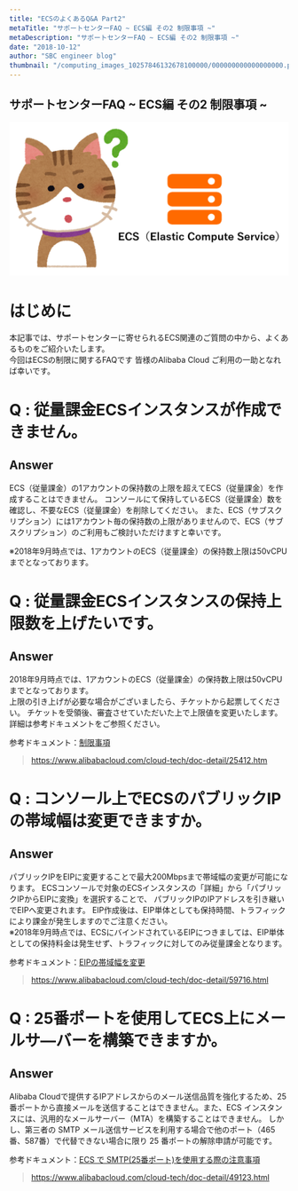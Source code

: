 ```yaml
---
title: "ECSのよくあるQ&A Part2"
metaTitle: "サポートセンターFAQ ~ ECS編 その2 制限事項 ~"
metaDescription: "サポートセンターFAQ ~ ECS編 その2 制限事項 ~"
date: "2018-10-12"
author: "SBC engineer blog"
thumbnail: "/computing_images_10257846132678100000/000000000000000000.png"
---
```


## サポートセンターFAQ ~ ECS編 その2 制限事項 ~

![img](https://raw.githubusercontent.com/sbopsv/cloud-tech/master/content/usecase-computing/computing_images_10257846132678100000/000000000000000000.png "img")

# はじめに

本記事では、サポートセンターに寄せられるECS関連のご質問の中から、よくあるものをご紹介いたします。       
今回はECSの制限に関するFAQです 皆様のAlibaba Cloud ご利用の一助となれば幸いです。     


# Q : 従量課金ECSインスタンスが作成できません。
## Answer     

ECS（従量課金）の1アカウントの保持数の上限を超えてECS（従量課金）を作成することはできません。 コンソールにて保持しているECS（従量課金）数を確認し、不要なECS（従量課金）を削除してください。 また、ECS（サブスクリプション）には1アカウント毎の保持数の上限がありませんので、ECS（サブスクリプション）のご利用もご検討いただけますと幸いです。      

※2018年9月時点では、1アカウントのECS（従量課金）の保持数上限は50vCPUまでとなっております。     

# Q : 従量課金ECSインスタンスの保持上限数を上げたいです。  
## Answer     
2018年9月時点では、1アカウントのECS（従量課金）の保持数上限は50vCPUまでとなっております。    
上限の引き上げが必要な場合がございましたら、チケットから起票してください。 チケットを受領後、審査させていただいた上で上限値を変更いたします。詳細は参考ドキュメントをご参照ください。    

参考ドキュメント：[制限事項](https://www.alibabacloud.com/cloud-tech/doc-detail/25412.htm)     
> https://www.alibabacloud.com/cloud-tech/doc-detail/25412.htm



# Q : コンソール上でECSのパブリックIPの帯域幅は変更できますか。 
## Answer     
パブリックIPをEIPに変更することで最大200Mbpsまで帯域幅の変更が可能になります。 ECSコンソールで対象のECSインスタンスの「詳細」から「パブリックIPからEIPに変換」を選択することで、 パブリックIPのIPアドレスを引き継いでEIPへ変更されます。 EIP作成後は、EIP単体としても保持時間、トラフィックにより課金が発生しますのでご注意ください。     
※2018年9月時点では、ECSにバインドされているEIPにつきましては、EIP単体としての保持料金は発生せず、トラフィックに対してのみ従量課金となります。
    
参考ドキュメント：[EIPの帯域幅を変更](https://www.alibabacloud.com/cloud-tech/doc-detail/59716.html)
> https://www.alibabacloud.com/cloud-tech/doc-detail/59716.html

# Q : 25番ポートを使用してECS上にメールサ―バーを構築できますか。
## Answer     
Alibaba Cloudで提供するIPアドレスからのメール送信品質を強化するため、25番ポートから直接メールを送信することはできません。また、ECS インスタンスには、汎用的なメールサーバー（MTA）を構築することはできません。 しかし、第三者の SMTP メール送信サービスを利用する場合で他のポート（465番、587番）で代替できない場合に限り 25 番ポートの解除申請が可能です。     

参考ドキュメント：[ECS で SMTP(25番ポート)を使用する際の注意事項](https://www.alibabacloud.com/cloud-tech/doc-detail/49123.html)
> https://www.alibabacloud.com/cloud-tech/doc-detail/49123.html

